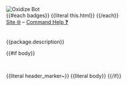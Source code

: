 <img src="https://raw.githubusercontent.com/udoprog/OxidizeBot/main/bot/res/icon48.png" title="Oxidize Bot">
<br>
{{#each badges}}
{{literal this.html}}
{{/each}}
<br>
<a href="https://setbac.tv/" rel="nofollow">Site 🌐</a>
&ndash;
<a href="https://setbac.tv/help" rel="nofollow">Command Help ❓</a>

<br>
<br>

{{package.description}}

{{#if body}}

<br>

{{literal header_marker~}}
{{literal body}}
{{/if}}
